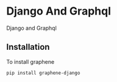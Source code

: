 # Django And Graphql

Django and Graphql 
## Installation
<!-- Use the package manager [pip](https://pip.pypa.io/en/stable/) to install foobar. -->

To install graphene
```bash
pip install graphene-django
```



<!-- ```python
import foobar

foobar.pluralize('word') # returns 'words'
foobar.pluralize('goose') # returns 'geese'
foobar.singularize('phenomena') # returns 'phenomenon'
```

## Contributing
Pull requests are welcome. For major changes, please open an issue first to discuss what you would like to change.

Please make sure to update tests as appropriate.

## License
[MIT](https://choosealicense.com/licenses/mit/) -->